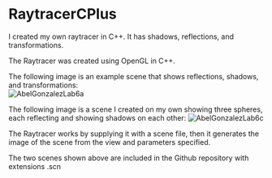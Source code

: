 # RaytracerCPlus
I created my own raytracer in C++. It has shadows, reflections, and transformations.

The Raytracer was created using OpenGL in C++.

The following image is an example scene that shows reflections, shadows, and transformations:  
![AbelGonzalezLab6a](https://user-images.githubusercontent.com/60588691/173271063-01b2f594-3811-4c37-97d5-350d91f01e6a.png)

The following image is a scene I created on my own showing three spheres, each reflecting and showing shadows on each other:
![AbelGonzalezLab6c](https://user-images.githubusercontent.com/60588691/173271910-8343ec41-2b60-4a8f-ba42-e5b6e658e5b2.png)

The Raytracer works by supplying it with a scene file, then it generates the image of the scene from the view and parameters specified.

The two scenes shown above are included in the Github repository with extensions .scn
